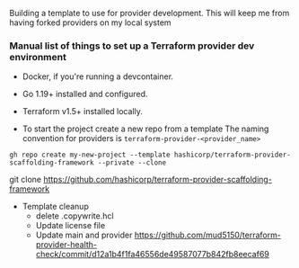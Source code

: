 Building a template to use for provider development. 
This will keep me from having forked providers on my local system

### Manual list of things to set up a Terraform provider dev environment
- Docker, if you're running a devcontainer.
- Go 1.19+ installed and configured.
- Terraform v1.5+ installed locally.

- To start the project create a new repo from a template
The naming convention for providers is `terraform-provider-<provider_name>`
```
gh repo create my-new-project --template hashicorp/terraform-provider-scaffolding-framework --private --clone
```

git clone https://github.com/hashicorp/terraform-provider-scaffolding-framework

- Template cleanup
    - delete .copywrite.hcl
    - Update license file
    - Update main and provider https://github.com/mud5150/terraform-provider-health-check/commit/d12a1b4f1fa46556de49587077b842fb8eecaf69